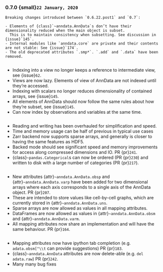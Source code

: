 ### 0.7.0 {small}`22 January, 2020`

```{warning}
Breaking changes introduced between `0.6.22.post1` and `0.7`:

- Elements of {class}`~anndata.AnnData`s don’t have their dimensionality reduced when the main object is subset.
  This is to maintain consistency when subsetting. See discussion in {issue}`145`.
- Internal modules like `anndata.core` are private and their contents are not stable: See {issue}`174`.
- The old deprecated attributes `.smp*`. `.add` and `.data` have been removed.
```

~~~{rubric} View overhaul {pr}`164`
~~~

- Indexing into a view no longer keeps a reference to intermediate view, see {issue}`62`.
- Views are now lazy. Elements of view of AnnData are not indexed until they’re accessed.
- Indexing with scalars no longer reduces dimensionality of contained arrays, see {issue}`145`.
- All elements of AnnData should now follow the same rules about how they’re subset, see {issue}`145`.
- Can now index by observations and variables at the same time.

~~~{rubric} IO overhaul {pr}`167`
~~~

- Reading and writing has been overhauled for simplification and speed.
- Time and memory usage can be half of previous in typical use cases
- Zarr backend now supports sparse arrays, and generally is closer to having the same features as HDF5.
- Backed mode should see significant speed and memory improvements for access along compressed dimensions and IO. PR {pr}`241`.
- {class}`~pandas.Categorical`s can now be ordered (PR {pr}`230`) and written to disk with a large number of categories (PR {pr}`217`).

~~~{rubric} Mapping attributes overhaul {smaller}`(obsm, varm, layers, ...)`
~~~

- New attributes {attr}`~anndata.AnnData.obsp` and {attr}`~anndata.AnnData.varp` have been added for two dimensional arrays where each axis corresponds to a single axis of the AnnData object. PR {pr}`207`.
- These are intended to store values like cell-by-cell graphs, which are currently stored in {attr}`~anndata.AnnData.uns`.
- Sparse arrays are now allowed as values in all mapping attributes.
- DataFrames are now allowed as values in {attr}`~anndata.AnnData.obsm` and {attr}`~anndata.AnnData.varm`.
- All mapping attributes now share an implementation and will have the same behaviour. PR {pr}`164`.

```{rubric} Miscellaneous improvements
```

- Mapping attributes now have ipython tab completion (e.g. `adata.obsm["\\t` can provide suggestions) PR {pr}`183`.
- {class}`~anndata.AnnData` attributes are now delete-able (e.g. `del adata.raw`) PR {pr}`242`.
- Many many bug fixes
